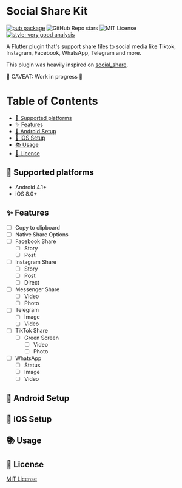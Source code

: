 # Social Share Kit
[![pub package](https://img.shields.io/pub/v/social_share_kit.svg)](https://pub.dartlang.org/packages/social_share_kit)
![GitHub Repo stars](https://img.shields.io/github/stars/kaiquegazola/social_share_kit)
![MIT License](https://img.shields.io/github/license/kaiquegazola/social_share_kit)
[![style: very good analysis](https://img.shields.io/badge/style-very_good_analysis-B22C89.svg)](https://pub.dev/packages/very_good_analysis)

A Flutter plugin that's support share files to social media like Tiktok, Instagram, Facebook, WhatsApp, Telegram and more.

This plugin was heavily inspired on [social_share](https://pub.dev/packages/social_share).

🚧 CAVEAT: Work in progress 🚧

# Table of Contents
* [📱 Supported platforms](#-supported-platforms)
* [✨ Features](#-features)
* [🤖 Android Setup](#-android-setup)
* [🍎 iOS Setup](#-ios-setup)
* [📚 Usage](#-usage)
* [📑 License](#-license)

## 📱 Supported platforms
- Android 4.1+
- iOS 8.0+

## ✨ Features
- [ ] Copy to clipboard
- [ ] Native Share Options
- [ ] Facebook Share
    - [ ] Story
    - [ ] Post
- [ ] Instagram Share
    - [ ] Story
    - [ ] Post
    - [ ] Direct
- [ ] Messenger Share
    - [ ] Video
    - [ ] Photo
- [ ] Telegram
    - [ ] Image
    - [ ] Video
- [ ] TikTok Share
    - [ ] Green Screen
        - [ ] Video
        - [ ] Photo
- [ ] WhatsApp
    - [ ] Status
    - [ ] Image
    - [ ] Video

## 🤖 Android Setup

## 🍎 iOS Setup

## 📚 Usage

## 📑 License
[MIT License](LICENSE)
